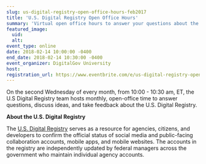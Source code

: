 ```yaml
---
slug: us-digital-registry-open-office-hours-feb2017
title: 'U.S. Digital Registry Open Office Hours'
summary: 'Virtual open office hours to answer your questions about the U.S. Digital Registry'
featured_image: 
  uid: 
  alt: 
event_type: online
date: 2018-02-14 10:00:00 -0400
end_date: 2018-02-14 10:30:00 -0400
event_organizer: DigitalGov University
host: 
registration_url: https://www.eventbrite.com/e/us-digital-registry-open-office-hours-registration-41577054088
---
```


On the second Wednesday of every month, from 10:00 - 10:30 am, ET, the U.S Digital Registry team hosts monthly, open-office time to answer questions, discuss ideas, and take feedback about the U.S. Digital Registry. 
 
**About the U.S. Digital Registry**
 
The [U.S. Digital Registry](https://usdigitalregistry.digitalgov.gov/) serves as a resource for agencies, citizens, and developers to confirm the official status of social media and public-facing collaboration accounts, mobile apps, and mobile websites. The accounts in the registry are independently updated by federal managers across the government who maintain individual agency accounts.
